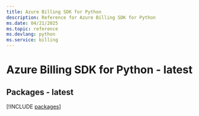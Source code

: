 ```yaml
---
title: Azure Billing SDK for Python
description: Reference for Azure Billing SDK for Python
ms.date: 04/21/2025
ms.topic: reference
ms.devlang: python
ms.service: billing
---
```

# Azure Billing SDK for Python - latest
## Packages - latest
[!INCLUDE [packages](billing-index.md)]